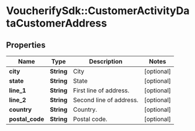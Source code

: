 # VoucherifySdk::CustomerActivityDataCustomerAddress

## Properties

| Name | Type | Description | Notes |
| ---- | ---- | ----------- | ----- |
| **city** | **String** | City | [optional] |
| **state** | **String** | State | [optional] |
| **line_1** | **String** | First line of address. | [optional] |
| **line_2** | **String** | Second line of address. | [optional] |
| **country** | **String** | Country. | [optional] |
| **postal_code** | **String** | Postal code. | [optional] |

